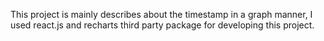 This project is mainly describes about the timestamp in a graph manner,
I used react.js and recharts third party package for developing this project.
